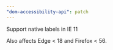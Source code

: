 ```yaml
---
"dom-accessibility-api": patch
---
```


Support native labels in IE 11

Also affects Edge < 18 and Firefox < 56.
